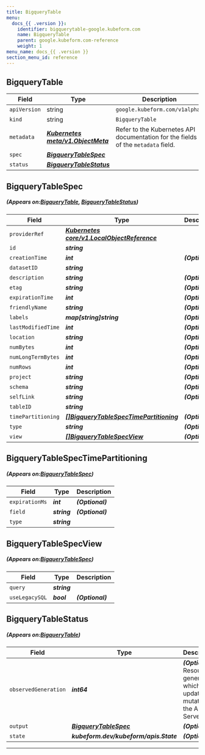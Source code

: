```yaml
---
title: BigqueryTable
menu:
  docs_{{ .version }}:
    identifier: bigquerytable-google.kubeform.com
    name: BigqueryTable
    parent: google.kubeform.com-reference
    weight: 1
menu_name: docs_{{ .version }}
section_menu_id: reference
---
```


## BigqueryTable
| Field | Type | Description |
| ------ | ----- | ----------- |
| `apiVersion` | string | `google.kubeform.com/v1alpha1` |
|    `kind` | string | `BigqueryTable` |
| `metadata` | ***[Kubernetes meta/v1.ObjectMeta](https://kubernetes.io/docs/reference/generated/kubernetes-api/v1.13/#objectmeta-v1-meta)***|Refer to the Kubernetes API documentation for the fields of the `metadata` field.|
| `spec` | ***[BigqueryTableSpec](#BigqueryTableSpec)***||
| `status` | ***[BigqueryTableStatus](#BigqueryTableStatus)***||
## BigqueryTableSpec
##### (Appears on:[BigqueryTable](#BigqueryTable), [BigqueryTableStatus](#BigqueryTableStatus))
| Field | Type | Description |
| ------ | ----- | ----------- |
| `providerRef` | ***[Kubernetes core/v1.LocalObjectReference](https://kubernetes.io/docs/reference/generated/kubernetes-api/v1.13/#localobjectreference-v1-core)***||
| `id` | ***string***||
| `creationTime` | ***int***| ***(Optional)*** |
| `datasetID` | ***string***||
| `description` | ***string***| ***(Optional)*** |
| `etag` | ***string***| ***(Optional)*** |
| `expirationTime` | ***int***| ***(Optional)*** |
| `friendlyName` | ***string***| ***(Optional)*** |
| `labels` | ***map[string]string***| ***(Optional)*** |
| `lastModifiedTime` | ***int***| ***(Optional)*** |
| `location` | ***string***| ***(Optional)*** |
| `numBytes` | ***int***| ***(Optional)*** |
| `numLongTermBytes` | ***int***| ***(Optional)*** |
| `numRows` | ***int***| ***(Optional)*** |
| `project` | ***string***| ***(Optional)*** |
| `schema` | ***string***| ***(Optional)*** |
| `selfLink` | ***string***| ***(Optional)*** |
| `tableID` | ***string***||
| `timePartitioning` | ***[[]BigqueryTableSpecTimePartitioning](#BigqueryTableSpecTimePartitioning)***| ***(Optional)*** |
| `type` | ***string***| ***(Optional)*** |
| `view` | ***[[]BigqueryTableSpecView](#BigqueryTableSpecView)***| ***(Optional)*** |
## BigqueryTableSpecTimePartitioning
##### (Appears on:[BigqueryTableSpec](#BigqueryTableSpec))
| Field | Type | Description |
| ------ | ----- | ----------- |
| `expirationMs` | ***int***| ***(Optional)*** |
| `field` | ***string***| ***(Optional)*** |
| `type` | ***string***||
## BigqueryTableSpecView
##### (Appears on:[BigqueryTableSpec](#BigqueryTableSpec))
| Field | Type | Description |
| ------ | ----- | ----------- |
| `query` | ***string***||
| `useLegacySQL` | ***bool***| ***(Optional)*** |
## BigqueryTableStatus
##### (Appears on:[BigqueryTable](#BigqueryTable))
| Field | Type | Description |
| ------ | ----- | ----------- |
| `observedGeneration` | ***int64***| ***(Optional)*** Resource generation, which is updated on mutation by the API Server.|
| `output` | ***[BigqueryTableSpec](#BigqueryTableSpec)***| ***(Optional)*** |
| `state` | ***kubeform.dev/kubeform/apis.State***| ***(Optional)*** |
---

